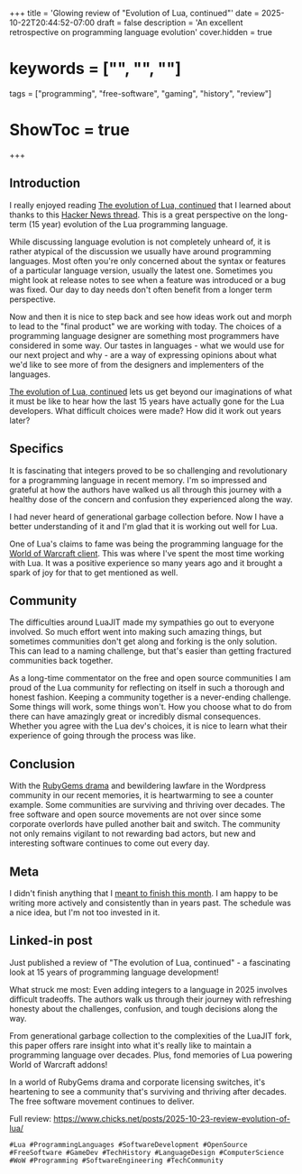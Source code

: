 +++
title = 'Glowing review of "Evolution of Lua, continued"'
date = 2025-10-22T20:44:52-07:00
draft = false
description = 'An excellent retrospective on programming language evolution'
cover.hidden = true
# keywords = ["", "", ""]
tags = ["programming", "free-software", "gaming", "history", "review"]
# ShowToc = true
+++

## Introduction

I really enjoyed reading
[The evolution of Lua, continued](https://www.lua.org/doc/cola.pdf)
that I learned about thanks to this
[Hacker News thread](https://news.ycombinator.com/item?id=45502502).
This is a great perspective on the long-term (15 year)
evolution of the Lua programming language.

While discussing language evolution is not completely unheard of, it is rather
atypical of the discussion we usually have around programming languages.  Most
often you're only concerned about the syntax or features of a particular
language version, usually the latest one.  Sometimes you might look at release
notes to see when a feature was introduced or a bug was fixed.  Our day to day
needs don't often benefit from a longer term perspective.

Now and then it is nice to step back and see how ideas work out and morph
to lead to the "final product" we are working with today.  The choices of a
programming language designer are something most programmers have considered
in some way.  Our tastes in languages - what we would use for our next project
and why - are a way of expressing opinions about what we'd like to see more of
from the designers and implementers of the languages.

[The evolution of Lua, continued](https://www.lua.org/doc/cola.pdf)
lets us get beyond our imaginations of what it must be like to hear how the
last 15 years have actually gone for the Lua developers.  What difficult
choices were made?  How did it work out years later?

## Specifics

It is fascinating that integers proved to be so challenging and revolutionary
for a programming language in recent memory.  I'm so impressed and grateful
at how the authors have walked us all through this journey with a healthy
dose of the concern and confusion they experienced along the way.

I had never heard of generational garbage collection before.  Now I have a
better understanding of it and I'm glad that it is working out well for Lua.

One of Lua's claims to fame was being the programming language for the
[World of Warcraft client](https://wowpedia.fandom.com/wiki/Lua).  This
was where I've spent the most time working with Lua.  It was a positive
experience so many years ago and it brought a spark of joy for that
to get mentioned as well.

## Community

The difficulties around LuaJIT made my sympathies go out to everyone
involved.  So much effort went into making such amazing things, but
sometimes communities don't get along and forking is the only solution.
This can lead to a naming challenge, but that's easier than getting
fractured communities back together.

As a long-time commentator on the free and open source communities I am proud
of the Lua community for reflecting on itself in such a thorough and honest
fashion.  Keeping a community together is a never-ending challenge.  Some
things will work, some things won't.  How you choose what to do from there
can have amazingly great or incredibly dismal consequences.  Whether you
agree with the Lua dev's choices, it is nice to learn what their
experience of going through the process was like.

## Conclusion

With the [RubyGems drama](https://lwn.net/Articles/1040778/) and bewildering
lawfare in the Wordpress community in our recent memories, it is heartwarming
to see a counter example.  Some communities are surviving and thriving over
decades.  The free software and open source movements are not over since
some corporate overlords have pulled another bait and switch.  The community
not only remains vigilant to not rewarding bad actors, but new and interesting
software continues to come out every day.

## Meta

I didn't finish anything that I
[meant to finish this month](https://github.com/chicks-net/www-chicks-net/blob/main/TODO.md).
I am happy to be writing more actively and consistently than in years past.
The schedule was a nice idea, but I'm not too invested in it.

## Linked-in post

Just published a review of "The evolution of Lua, continued" - a fascinating
look at 15 years of programming language development!

What struck me most: Even adding integers to a language in 2025 involves
difficult tradeoffs. The authors walk us through their journey with refreshing
honesty about the challenges, confusion, and tough decisions along the way.

From generational garbage collection to the complexities of the LuaJIT fork,
this paper offers rare insight into what it's really like to maintain a
programming language over decades. Plus, fond memories of Lua powering World of
Warcraft addons!

In a world of RubyGems drama and corporate licensing switches, it's heartening
to see a community that's surviving and thriving after decades. The free
software movement continues to deliver.

Full review: <https://www.chicks.net/posts/2025-10-23-review-evolution-of-lua/>

```text
#Lua #ProgrammingLanguages #SoftwareDevelopment #OpenSource #FreeSoftware #GameDev #TechHistory #LanguageDesign #ComputerScience #WoW #Programming #SoftwareEngineering #TechCommunity
```
